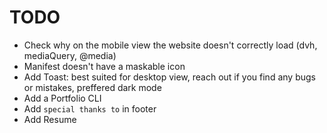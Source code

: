 # TODO

- Check why on the mobile view the website doesn't correctly load (dvh, mediaQuery, @media)
- Manifest doesn't have a maskable icon
- Add Toast: best suited for desktop view, reach out if you find any bugs or mistakes, preffered dark mode
- Add a Portfolio CLI
- Add `special thanks to` in footer
- Add Resume
